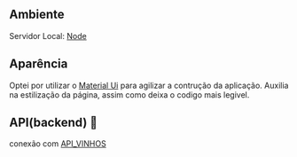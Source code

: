 ## Ambiente
   Servidor Local: [Node](https://nodejs.org/en/download/)
   
## Aparência
   Optei por utilizar o [Material Ui](https://material-ui.com) para agilizar a contrução da aplicação.
   Auxilia na estilização da página, assim como deixa o codigo mais legivel.

## API(backend) 👾
   conexão com  [API_VINHOS](https://github.com/Xeubaka/api_vinhos)
